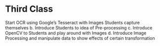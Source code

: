 # Third Class

Start OCR using Google’s Tesseract with Images Students capture themselves
b. Introduce Students to idea of Pre-processing
c. Introduce OpenCV to Students and play around with Images
d. Introduce Image Processing and manipulate data to show effects of certain transformation 
